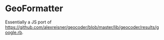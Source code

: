 # GeoFormatter

Essentially a JS port of https://github.com/alexreisner/geocoder/blob/master/lib/geocoder/results/google.rb.
